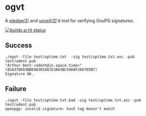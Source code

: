 # ogvt

A [pledge(2)](https://man.openbsd.org/pledge) and [unveil(2)](https://man.openbsd.org/unvile)'d tool for verifying GnuPG signatures.

[![builds.sr.ht status](https://builds.sr.ht/~qbit/ogvt.svg)](https://builds.sr.ht/~qbit/ogvt?)

## Success
```
./ogvt -file test/uptime.txt  -sig test/uptime.txt.asc -pub test/adent.pub
"Arthur Dent <adent@in.space.time>" (85A37DE03BBE9A3019A7E3A43BC546AF2E6705B7)
Signature OK.
```

## Failure
```
./ogvt -file test/uptime.txt.bad -sig test/uptime.txt.asc -pub test/adent.pub
openpgp: invalid signature: hash tag doesn't match
```

